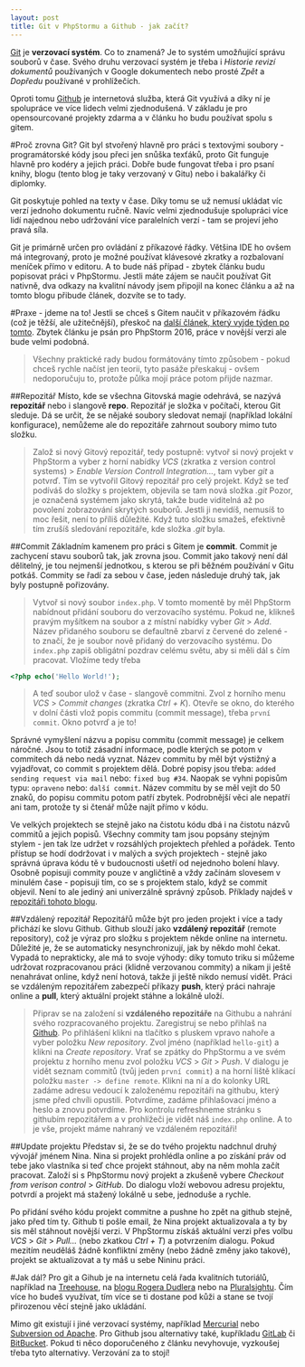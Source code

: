 ```yaml
---
layout: post
title: Git v PhpStormu a Github - jak začít?
---
```


[Git](https://git-scm.com/) je **verzovací systém**. Co to znamená? Je to systém umožňující správu souborů v čase. Svého druhu verzovací systém je třeba i _Historie revizí dokumentů_ používaných v Google dokumentech nebo prosté _Zpět_ a _Dopředu_ používané v prohlížečích. 

Oproti tomu [Github](http://github.com/) je internetová služba, která Git využívá a díky ní je spolupráce ve více lidech velmi zjednodušená. V základu je pro opensourcované projekty zdarma a v článku ho budu používat spolu s gitem. 

#Proč zrovna Git?
Git byl stvořený hlavně pro práci s textovými soubory - programátorské kódy jsou přeci jen snůška texťáků, proto Git funguje hlavně pro kodéry a jejich práci. Dobře bude fungovat třeba i pro psaní knihy, blogu (tento blog je taky verzovaný v Gitu) nebo i bakalářky či diplomky. 
 
Git poskytuje pohled na texty v čase. Díky tomu se už nemusí ukládat víc verzí jednoho dokumentu ručně. Navíc velmi zjednodušuje spolupráci více lidí najednou nebo udržování více paralelních verzí - tam se projeví jeho pravá síla. 

Git je primárně určen pro ovládání z příkazové řádky. Většina IDE ho ovšem má integrovaný, proto je možné používat klávesové zkratky a rozbalovaní meníček přímo v editoru. A to bude náš případ - zbytek článku budu popisovat práci v PhpStormu. Jestli máte zájem se naučit používat Git nativně, dva odkazy na kvalitní návody jsem připojil na konec článku a až na tomto blogu přibude článek, dozvíte se to tady. 

#Praxe - jdeme na to!
Jestli se chceš s Gitem naučit v příkazovém řádku (což je těžší, ale užitečnější), přeskoč na [další článek, který vyjde týden po tomto](http://jakpsatphp.cz/git-v-prikazovem-radku). Zbytek článku je psán pro PhpStorm 2016, práce v novější verzi ale bude velmi podobná. 

> Všechny praktické rady budou formátovány tímto způsobem - pokud chceš rychle načíst jen teorii, tyto pasáže přeskakuj - ovšem nedoporučuju to, protože půlka mojí práce potom přijde nazmar. 

##Repozitář
Místo, kde se všechna Gitovská magie odehrává, se nazývá **repozitář** nebo i slangově **repo**. Repozitář je složka v počítači, kterou Git sleduje. Dá se určit, že se nějaké soubory sledovat nemají (například lokální konfigurace), nemůžeme ale do repozitáře zahrnout soubory mimo tuto složku. 

> Založ si nový Gitový repozitář, tedy postupně: vytvoř si nový projekt v PhpStorm a vyber z horní nabídky _VCS_ (zkratka z version control systems) > _Enable Version Controll Integration..._, tam vyber _git_ a potvrď. Tím se vytvořil Gitový repozitář pro celý projekt. Když se teď podíváš do složky s projektem, objevila se tam nová složka _.git_ Pozor, je označená systémem jako skrytá, takže bude viditelná až po povolení zobrazování skrytých souborů. Jestli ji nevidíš, nemusíš to moc řešit, není to příliš důležité. Když tuto složku smažeš, efektivně tím zrušíš sledování repozitáře, kde složka _.git_ byla. 

##Commit
Základním kamenem pro práci s Gitem je **commit**. Commit je zachycení stavu souborů tak, jak zrovna jsou. Commit jako takový není dál dělitelný, je tou nejmenší jednotkou, s kterou se při běžném používání v Gitu potkáš. Commity se řadí za sebou v čase, jeden následuje druhý tak, jak byly postupně pořizovány. 

> Vytvoř si nový soubor `index.php`. V tomto momentě by měl PhpStorm nabídnout přidání souboru do verzovacího systému. Pokud ne, klikneš pravým myšítkem na soubor a z místní nabídky vyber _Git_ > _Add_. Název přidaného souboru se defaultně zbarví z červené do zelené - to značí, že je soubor nově přidaný do verzovacího systému. 
> Do `index.php` zapiš obligátní pozdrav celému světu, aby si měli dál s čím pracovat. Vložíme tedy třeba
 
 ```php
 <?php echo('Hello World!');
 ```
 
> A teď soubor ulož v čase - slangově commitni. Zvol z horního menu _VCS_ > _Commit changes_ (zkratka _Ctrl + K_). Otevře se okno, do kterého v dolní části vlož popis commitu (commit message), třeba `první commit`. Okno potvrď a je to! 

Správné vymyšlení názvu a popisu commitu (commit message) je celkem náročné. Jsou to totiž zásadní informace, podle kterých se potom v commitech dá nebo nedá vyznat. Název commitu by měl být výstižný a vyjadřovat, co commit s projektem dělá. Dobré popisy jsou třeba: `added sending request via mail` nebo: `fixed bug #34`. Naopak se vyhni popisům typu: `opraveno` nebo: `další commit`. Název commitu by se měl vejít do 50 znaků, do popisu commitu potom patří zbytek. Podrobnější věci ale nepatří ani tam, protože ty si čtenář může najít přímo v kódu. 

Ve velkých projektech se stejně jako na čistotu kódu dbá i na čistotu názvů commitů a jejich popisů. Všechny commity tam jsou popsány stejným stylem - jen tak lze udržet v rozsáhlých projektech přehled a pořádek. Tento přístup se hodí dodržovat i v malých a svých projektech - stejně jako správná úprava kódu tě v budoucnosti ušetří od nejednoho bolení hlavy. Osobně popisuji commity pouze v angličtině a vždy začínám slovesem v minulém čase - popisuji tím, co se s projektem stalo, když se commit objevil. Není to ale jediný ani univerzálně správný způsob. Příklady najdeš v [repozitáři tohoto blogu](https://github.com/tomtomklima/tomtomklima.github.io). 

##Vzdálený repozitář
Repozitářů může být pro jeden projekt i více a tady přichází ke slovu Github. Github slouží jako **vzdálený repozitář** (remote repository), což je výraz pro složku s projektem někde online na internetu. Důležité je, že se automaticky nesynchronizují, jak by někdo mohl čekat. Vypadá to neprakticky, ale má to svoje výhody: díky tomuto triku si můžeme udržovat rozpracovanou práci (klidně verzovanou commity) a nikam ji ještě nenahrávat online, když není hotová, takže ji ještě nikdo nemusí vidět. Práci se vzdáleným repozitářem zabezpečí příkazy **push**, který práci nahraje online a **pull**, který aktuální projekt stáhne a lokálně uloží. 

> Připrav se na založení si **vzdáleného repozitáře** na Githubu a nahrání svého rozpracovaného projektu. Zaregistruj se nebo přihlaš na [Github](https://github.com/). Po přihlášení klikni na tlačítko s pluskem vpravo nahoře a vyber položku _New repository_. Zvol jméno (například `hello-git`) a klikni na _Create repository_. 
> Vrať se zpátky do PhpStormu a ve svém projektu z horního menu zvol položku _VCS_ > _Git_ > _Push_. V dialogu je vidět seznam commitů (tvůj jeden `první commit`) a na horní liště klikací položku `master -> define remote`. Klikni na ní a do kolonky URL zadáme adresu vedoucí k založenému repozitáři na githubu, který jsme před chvíli opustili. Potvrdíme, zadáme přihlašovací jméno a heslo a znovu potvrdíme. Pro kontrolu refreshneme stránku s githubím repozitářem a v prohlížeči je vidět náš `index.php` online. A to je vše, projekt máme nahraný ve vzdáleném repozitáři! 
 
##Update projektu
Představ si, že se do tvého projektu nadchnul druhý vývojář jménem Nina. Nina si projekt prohlédla online a po získání práv od tebe jako vlastníka si teď chce projekt stáhnout, aby na něm mohla začít pracovat. Založí si s PhpStormu nový projekt a zkušeně vybere _Checkout from verison control_ > _GitHub_. Do dialogu vloží webovou adresu projektu, potvrdí a projekt má stažený lokálně u sebe, jednoduše a rychle. 

Po přidání svého kódu projekt commitne a pushne ho zpět na github stejně, jako před tím ty. Github ti pošle email, že Nina projekt aktualizovala a ty by sis měl stáhnout novější verzi. V PhpStormu získáš aktuální verzi přes volbu _VCS_ > _Git_ > _Pull..._ (nebo zkatkou _Ctrl + T_) a potvrzením dialogu. Pokud mezitím neuděláš žádně konfliktní změny (nebo žádně změny jako takové), projekt se aktualizovat a ty máš u sebe Nininu práci. 

#Jak dál?
Pro git a Gihub je na internetu celá řada kvalitních tutoriálů, například na [Treehouse](http://blog.teamtreehouse.com/git-for-designers-part-1), na [blogu Rogera Dudlera](http://rogerdudler.github.io/git-guide/) nebo na [Pluralsightu](https://www.pluralsight.com/blog/software-development/github-tutorial). Čím více ho budeš využívat, tím více se ti dostane pod kůži a stane se tvojí přirozenou věcí stejně jako ukládání. 
 
 Mimo git existují i jiné verzovací systémy, například [Mercurial](https://www.mercurial-scm.org/) nebo [Subversion od Apache](https://subversion.apache.org/). Pro Github jsou alternativy také, kupříkladu [GitLab](https://about.gitlab.com/) či [BitBucket](https://bitbucket.org/). Pokud ti něco doporučeného z článku nevyhovuje, vyzkoušej třeba tyto alternativy. Verzování za to stojí! 